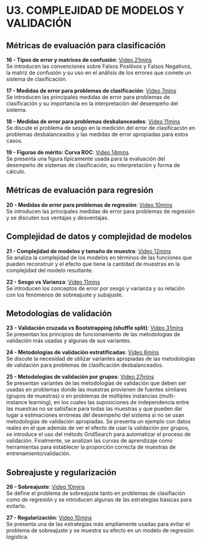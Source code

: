 # U3. COMPLEJIDAD DE MODELOS Y VALIDACIÓN

## Métricas de evaluación para clasificación

**16 - Tipos de error y matrices de confusión**: [Video 21mins](https://youtu.be/OZEmICWJ3EU) <br/> Se introducen las convenciones sobre Falsos Positivos y Falsos Negativos, la matriz de confusión y su uso en el análisis de los errores que comete un sistema de clasificación.

**17 - Medidas de error para problemas de clasificación**: [Video 7mins](https://youtu.be/hTD5LLTMNrM) <br/> Se introducen las principales medidas de error para problemas de clasificación y su importancia en la interpretación del desempeño del sistema.

**18 - Medidas de error para problemas desbalanceados**: [Video 11mins](https://youtu.be/xlOCd84qvEU) <br/> Se discute el problema de sesgo en la medición del error de clasificación en problemas desbalanceados y las medidas de error apropiadas para estos casos.

**19 - Figuras de mérito: Curva ROC**: [Video 14mins](https://youtu.be/G6U-hjQHp_E) <br/> Se presenta una figura típicamente usada para la evaluación del desempeño de sistemas de clasificación, su interpretación y forma de cálculo.


## Métricas de evaluación para regresión

**20 - Medidas de error para problemas de regresión**: [Video 10mins](https://youtu.be/rsad5A2BVFw) <br/> Se introducen las principales medidas de error para problemas de regresión y se discuten sus ventajas y desventajas.


## Complejidad de datos y complejidad de modelos

**21 - Complejidad de modelos y tamaño de muestra**: [Video 12mins](https://www.youtube.com/watch?v=kgOS7N49IrM) <br/> Se analiza la complejidad de los modelos en términos de las funciones que pueden reconstruir y el efecto que tiene la cantidad de muestras en la complejidad del modelo resultante.

**22 - Sesgo vs Varianza**: [Video 11mins](https://youtu.be/aQ46iArQbe8) <br/> Se introducen los conceptos de error por sesgo y varianza y su relación con los fenómenos de sobreajuste y subajuste.


## Metodologías de validación

**23 - Validación cruzada vs Bootstrapping (shuffle split)**: [Video 31mins](https://youtu.be/rUdEGyxBYKk) <br/> Se presentan los principios de funcionamiento de las metodologías de validación más usadas y algunas de sus variantes.

**24 - Metodologías de validación estratificadas**: [Video 6mins](https://youtu.be/Ars53zb7qx0) <br/> Se discute la necesidad de utilizar variantes apropiadas de las metodologías de validación para problemas de clasificación desbalanceados.

**25 - Metodologías de validación por grupos**: [Video 27mins](https://youtu.be/fWgDTHFE2bM) <br/> Se presentan variantes de las metodologías de validación que deben ser usadas en problemas donde las muestras provienen de fuentes similares (grupos de muestras) o en problemas de múltiples instancias (multi-instance learning), en los cuales las suposiciones de independencia entre las muestras no se satisface para todas las muestras y que pueden dar lugar a estimaciones erróneas del desempeño del sistema si no se usan metodologías de validación apropiadas. Se presenta un ejemplo con datos reales en el que además de ver el efecto de usar la validación por grupos, se introduce el uso del método GridSearch para automatizar el proceso de validación. Finalmente, se analizan las curvas de aprendizaje como herramientas para establecer la proporción correcta de muestras de entrenamiento/validación.

## Sobreajuste y regularización

**26 - Sobreajuste**: [Video 10mins]() <br/> Se define el problema de sobreajuste tanto en problemas de clasifiación como de regresión y se introducen algunas de las estrategias básicas para evitarlo.


**27 - Regularización**: [Video 10mins]() <br/> Se presenta una de las estrategias más ampliamente usadas para evitar el problema de sobreajuste y se muestra su efecto en un modelo de regresión logística.

